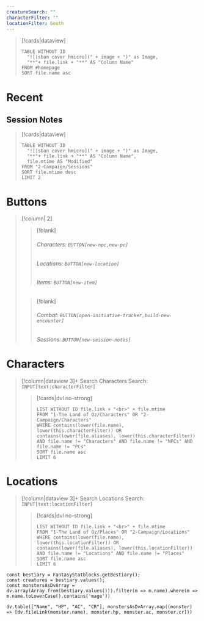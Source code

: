 ```yaml
---
creatureSearch: ""
characterFilter: ""
locationFilter: South
---
```

> [!cards|dataview]
> ```dataview
> TABLE WITHOUT ID
> 	"![|sban cover hmicro](" + image + ")" as Image,
> 	"**"+ file.link + "**" AS "Column Name"
> FROM #homepage
> SORT file.name asc
> ```

# Recent
## Session Notes

> [!cards|dataview]
> ```dataview
> TABLE WITHOUT ID
> 	"![|sban cover hmicro](" + image + ")" as Image,
> 	"**"+ file.link + "**" AS "Column Name",
> 	file.mtime AS "Modified"
> FROM "2-Campaign/Sessions"
> SORT file.mtime desc
> LIMIT 2
> ```

# Buttons

>[!column| 2]
>>[!blank] 
>>###### Characters: `BUTTON[new-npc,new-pc]`
>>###### Locations: `BUTTON[new-location]`
>>###### Items: `BUTTON[new-item]`
>
>>[!blank] 
>>###### Combat: `BUTTON[open-initiative-tracker,build-new-encounter]`
>>###### Sessions: `BUTTON[new-session-notes]` 


# Characters

>[!column|dataview 3]+ Search Characters
> Search: `INPUT[text:characterFilter]`
> 
>>[!cards|dvl no-strong] 
>> <br>
>>
>>```dataview
>>LIST WITHOUT ID file.link + "<br>" + file.mtime
>>FROM "1-The Land of Oz/Characters" OR "2-Campaign/Characters"
>>WHERE contains(lower(file.name), lower(this.characterFilter)) OR contains(lower(file.aliases), lower(this.characterFilter)) AND file.name != "Characters" AND file.name != "NPCs" AND file.name != "PCs"
>>SORT file.name asc
>>LIMIT 6
>>```

# Locations

>[!column|dataview 3]+ Search Locations
> Search: `INPUT[text:locationFilter]`
> 
>>[!cards|dvl no-strong] 
>> <br>
>>
>>```dataview
>>LIST WITHOUT ID file.link + "<br>" + file.mtime
>>FROM "1-The Land of Oz/Places" OR "2-Campaign/Locations"
>>WHERE contains(lower(file.name), lower(this.locationFilter)) OR contains(lower(file.aliases), lower(this.locationFilter)) AND file.name != "Locations" AND file.name != "Places"
>>SORT file.name asc
>>LIMIT 6
>>```


```dataviewjs
const bestiary = FantasyStatblocks.getBestiary();
const creatures = bestiary.values();
const monstersAsDvArray = dv.array(Array.from(bestiary.values())).filter(m => m.name).where(m => m.name.toLowerCase().contains('mage'))

dv.table(["Name", "HP", "AC", "CR"], monstersAsDvArray.map((monster) => [dv.fileLink(monster.name), monster.hp, monster.ac, monster.cr]))
```